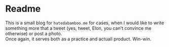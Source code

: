 # Readme

This is a small blog for `hatedabamboo.me` for cases, when I would like to write something more that a tweet (yes, tweet, Elon, you can't convince me otherwise) or post a photo.<br/>
Once again, it serves both as a practice and actuall product. Win-win.
